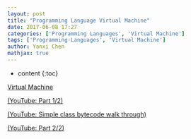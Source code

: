 ```yaml
---
layout: post
title: "Programming Language Virtual Machine"
date: 2017-06-08 17:27
categories: ['Programming Languages', 'Virtual Machine'] 
tags: ['Programming-Languages', 'Virtual Machine'] 
author: Yanxi Chen
mathjax: true
---
```


* content
{:toc}

[Virtual Machine]({{site.url}}/assets/Programming-Language-Virtual-Machine-vm.pdf)

[(YouTube: Part 1/2)](https://www.youtube.com/watch?v=7R9ZTzZzffc&feature=youtu.be)

[(YouTube: Simple class bytecode walk through)](https://www.youtube.com/watch?v=8COBoAibFGY&feature=youtu.be)

[(YouTube: Part 2/2)](https://www.youtube.com/watch?v=5HTbyEoIkdE&feature=youtu.be)
